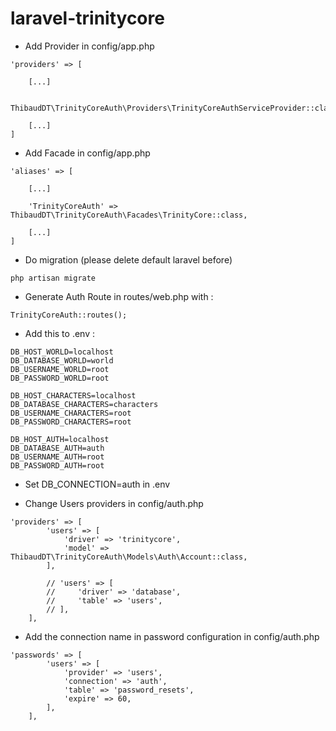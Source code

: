 # laravel-trinitycore

- Add Provider in config/app.php
```
'providers' => [
    
    [...]
    
    ThibaudDT\TrinityCoreAuth\Providers\TrinityCoreAuthServiceProvider::class,
    
    [...]
]
```    


- Add Facade in config/app.php

```
'aliases' => [
    
    [...]
    
    'TrinityCoreAuth' => ThibaudDT\TrinityCoreAuth\Facades\TrinityCore::class,
    
    [...]
]
```  

- Do migration (please delete default laravel before)
```
php artisan migrate
```
- Generate Auth Route in routes/web.php with :

```
TrinityCoreAuth::routes(); 
```



- Add this to .env :
```
DB_HOST_WORLD=localhost
DB_DATABASE_WORLD=world
DB_USERNAME_WORLD=root
DB_PASSWORD_WORLD=root

DB_HOST_CHARACTERS=localhost
DB_DATABASE_CHARACTERS=characters
DB_USERNAME_CHARACTERS=root
DB_PASSWORD_CHARACTERS=root

DB_HOST_AUTH=localhost
DB_DATABASE_AUTH=auth
DB_USERNAME_AUTH=root
DB_PASSWORD_AUTH=root
```
- Set DB_CONNECTION=auth in .env

- Change Users providers in config/auth.php

```
'providers' => [
        'users' => [
            'driver' => 'trinitycore',
            'model' => ThibaudDT\TrinityCoreAuth\Models\Auth\Account::class,
        ],

        // 'users' => [
        //     'driver' => 'database',
        //     'table' => 'users',
        // ],
    ],
```
    
- Add the connection name in password configuration in config/auth.php

```
'passwords' => [
        'users' => [
            'provider' => 'users',
            'connection' => 'auth',
            'table' => 'password_resets',
            'expire' => 60,
        ],
    ],
```